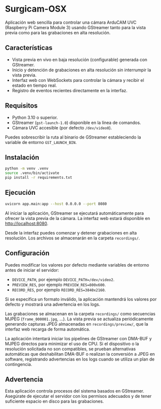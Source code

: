 # Surgicam-OSX

Aplicación web sencilla para controlar una cámara ArduCAM UVC (Raspberry Pi Camera Module 3) usando GStreamer tanto para la vista previa como para las grabaciones en alta resolución.

## Características

- Vista previa en vivo en baja resolución (configurable) generada con GStreamer.
- Inicio y detención de grabaciones en alta resolución sin interrumpir la vista previa.
- Interfaz web con WebSockets para controlar la cámara y recibir el estado en tiempo real.
- Registro de eventos recientes directamente en la interfaz.

## Requisitos

- Python 3.10 o superior.
- GStreamer (`gst-launch-1.0`) disponible en la línea de comandos.
- Cámara UVC accesible (por defecto `/dev/video0`).

Puedes sobrescribir la ruta al binario de GStreamer estableciendo la variable de entorno `GST_LAUNCH_BIN`.

## Instalación

```bash
python -m venv .venv
source .venv/bin/activate
pip install -r requirements.txt
```

## Ejecución

```bash
uvicorn app.main:app --host 0.0.0.0 --port 8080
```

Al iniciar la aplicación, GStreamer se ejecutará automáticamente para ofrecer la vista previa de la cámara. La interfaz web estará disponible en [http://localhost:8080](http://localhost:8080).

Desde la interfaz puedes comenzar y detener grabaciones en alta resolución. Los archivos se almacenarán en la carpeta `recordings/`.

## Configuración

Puedes modificar los valores por defecto mediante variables de entorno antes de iniciar el servidor:

- `DEVICE_PATH`, por ejemplo `DEVICE_PATH=/dev/video2`.
- `PREVIEW_RES`, por ejemplo `PREVIEW_RES=800x600`.
- `RECORD_RES`, por ejemplo `RECORD_RES=3840x2160`.

Si se especifica un formato inválido, la aplicación mantendrá los valores por defecto y mostrará una advertencia en los logs.

Las grabaciones se almacenan en la carpeta `recordings/` como secuencias MJPEG (`frame_000001.jpg`, ...). La vista previa se actualiza periódicamente generando capturas JPEG almacenadas en `recordings/preview/`, que la interfaz web recarga de forma automática.

La aplicación intentará iniciar los pipelines de GStreamer con DMA-BUF y MJPEG directos para minimizar el uso de CPU. Si el dispositivo o la resolución solicitada no son compatibles, se prueban alternativas automáticas que deshabilitan DMA-BUF o realizan la conversión a JPEG en software, registrando advertencias en los logs cuando se utiliza un plan de contingencia.

## Advertencia

Esta aplicación controla procesos del sistema basados en GStreamer. Asegúrate de ejecutar el servidor con los permisos adecuados y de tener suficiente espacio en disco para las grabaciones.
